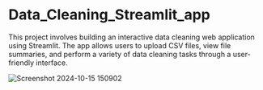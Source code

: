 # Data_Cleaning_Streamlit_app
This project involves building an interactive data cleaning web application using Streamlit. The app allows users to upload CSV files, view file summaries, and perform a variety of data cleaning tasks through a user-friendly interface.

![Screenshot 2024-10-15 150902](https://github.com/user-attachments/assets/e648378d-cfb6-462e-838e-36efeaa1a08d)
